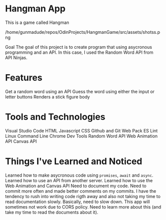 # Hangman App
This is a game called Hangman 

/home/gunmadude/repos/OdinProjects/HangmanGame/src/assets/shotss.png

Goal
The goal of this project is to create program that using asycronous programming and an API. In this case, I used the Random Word API from API Ninjas. 

# Features

Get a random word using an API
Guess the word using either the input or letter buttons
Renders a stick figure body

# Tools and Technologies
Visual Studio Code
HTML
Javascript
CSS
Github and Git
Web Pack
ES Lint
Linux Command Line
Chrome Dev Tools
Random Word API
Web Animation API
Canvas API

# Things I've Learned and Noticed
Learned how to make asycronous code using `promises`, `await` and `async`.
Learned how to use an API from another server. 
Learned how to use the Web Animation and Canvas API
Need to document my code.
Need to commit more often and made better comments on my commits.
I have the tendency to rush into writing code rigth away and also not taking my time to read documentation slowly. Basically, need to slow down.
This app will sometimes not work due to CORS policy. Need to learn more about this (and take my time to read the documents about it).
